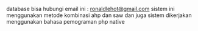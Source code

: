 database bisa hubungi email ini : ronaldlehot@gmail.com
sistem ini menggunakan metode kombinasi ahp dan saw 
dan juga sistem dikerjakan menggunakan bahasa pemograman php native
